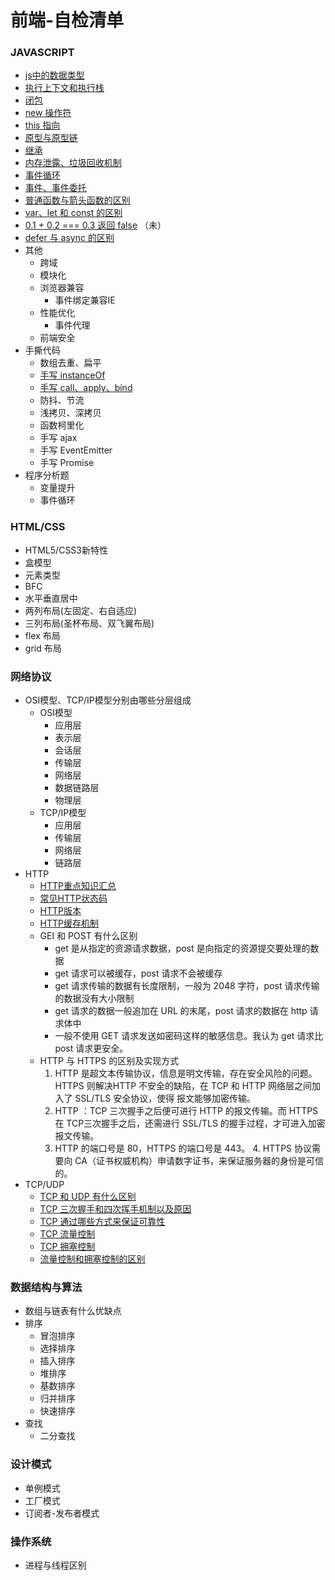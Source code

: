 # 前端-自检清单

### JAVASCRIPT
- [js中的数据类型](./JAVASCRIPT/js中的数据类型.md)
- [执行上下文和执行栈](./JAVASCRIPT/执行上下文和执行栈.md)
- [闭包](./JAVASCRIPT/闭包.md)
- [new 操作符](./JAVASCRIPT/new操作符.md)
- [this 指向](./JAVASCRIPT/this指向.md)
- [原型与原型链](./JAVASCRIPT/原型与原型链.md)
- [继承](./JAVASCRIPT/继承.md)
- [内存泄露、垃圾回收机制](./JAVASCRIPT/内存泄露、垃圾回收机制.md)
- [事件循环](./JAVASCRIPT/EventLoop.md)
- [事件、事件委托](./JAVASCRIPT/事件、事件委托.md)
- [普通函数与箭头函数的区别](./JAVASCRIPT/普通函数与箭头函数的区别.md)
- [var、let 和 const 的区别](./JAVASCRIPT/var、let、const的区别.md)
- [0.1 + 0.2 === 0.3 返回 false](./JAVASCRIPT/0.1+0.2===0.3返回false.md) （未）
- [defer 与 async 的区别](./JAVASCRIPT/defer与async的区别.md)
- 其他
  - 跨域
  - 模块化
  - 浏览器兼容
    - 事件绑定兼容IE
  - 性能优化
    - 事件代理
  - 前端安全
- 手撕代码 
  - 数组去重、扁平
  - [手写 instanceOf](./JAVASCRIPT/手写instanceof.md)
  - [手写 call、apply、bind](./JAVASCRIPT/call、apply、bind.md)
  - 防抖、节流
  - 浅拷贝、深拷贝
  - 函数柯里化
  - 手写 ajax
  - 手写 EventEmitter
  - 手写 Promise
- 程序分析题
  - 变量提升
  - 事件循环
### HTML/CSS
- HTML5/CSS3新特性
- 盒模型
- 元素类型
- BFC
- 水平垂直居中
- 两列布局(左固定、右自适应)
- 三列布局(圣杯布局、双飞翼布局)
- flex 布局
- grid 布局
### 网络协议
- OSI模型、TCP/IP模型分别由哪些分层组成
  - OSI模型
    - 应用层
    - 表示层
    - 会话层
    - 传输层
    - 网络层
    - 数据链路层
    - 物理层
  - TCP/IP模型
    - 应用层
    - 传输层
    - 网络层
    - 链路层
- HTTP
  - [HTTP重点知识汇总](https://www.nowcoder.com/discuss/634359?channel=-1&source_id=profile_follow_post_nctrack)
  - [常见HTTP状态码](./网络协议/HTTP状态码.md)
  - [HTTP版本](./网络协议/HTTP版本.md)
  - [HTTP缓存机制](./网络协议/HTTP缓存.md)
  - GEI 和 POST 有什么区别
    - get 是从指定的资源请求数据，post 是向指定的资源提交要处理的数据
    - get 请求可以被缓存，post 请求不会被缓存
    - get 请求传输的数据有长度限制，一般为 2048 字符，post 请求传输的数据没有大小限制
    - get 请求的数据一般追加在 URL 的末尾，post 请求的数据在 http 请求体中
    - 一般不使用 GET 请求发送如密码这样的敏感信息。我认为 get 请求比 post 请求更安全。
  - HTTP 与 HTTPS 的区别及实现方式
    1. HTTP 是超文本传输协议，信息是明文传输，存在安全风险的问题。HTTPS 则解决HTTP 不安全的缺陷，在 TCP 和 HTTP 网络层之间加入了 SSL/TLS 安全协议，使得
    报文能够加密传输。
    2. HTTP ：TCP 三次握手之后便可进行 HTTP 的报文传输。而 HTTPS 在 TCP三次握手之后，还需进行 SSL/TLS 的握手过程，才可进入加密报文传输。
    3. HTTP 的端口号是 80，HTTPS 的端口号是 443。 4. HTTPS 协议需要向 CA（证书权威机构）申请数字证书，来保证服务器的身份是可信的。
- TCP/UDP
  - [TCP 和 UDP 有什么区别](./网络协议/TCP和UDP有什么区别.md)
  - [TCP 三次握手和四次挥手机制以及原因](./网络协议/TCP三次握手和四次挥手机制以及原因.md)
  - [TCP 通过哪些方式来保证可靠性](./网络协议/TCP如何保证可靠性.md)
  - [TCP 流量控制](./网络协议/TCP流量控制.md)
  - [TCP 拥塞控制](./网络协议/TCP拥塞控制.md)
  - [流量控制和拥塞控制的区别](./网络协议/流量控制和拥塞控制的区别.md)
### 数据结构与算法
- 数组与链表有什么优缺点
- 排序
  - 冒泡排序
  - 选择排序
  - 插入排序
  - 堆排序
  - 基数排序
  - 归并排序
  - 快速排序
- 查找
  - 二分查找
### 设计模式
- 单例模式
- 工厂模式
- 订阅者-发布者模式
### 操作系统
- 进程与线程区别
